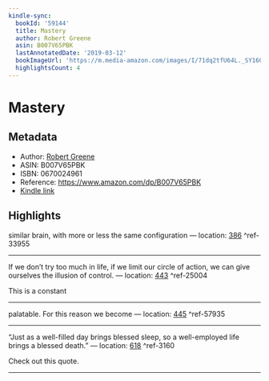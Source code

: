 ```yaml
---
kindle-sync:
  bookId: '59144'
  title: Mastery
  author: Robert Greene
  asin: B007V65PBK
  lastAnnotatedDate: '2019-03-12'
  bookImageUrl: 'https://m.media-amazon.com/images/I/71dq2tfU64L._SY160.jpg'
  highlightsCount: 4
---
```

# Mastery
## Metadata
* Author: [Robert Greene](https://www.amazon.comundefined)
* ASIN: B007V65PBK
* ISBN: 0670024961
* Reference: https://www.amazon.com/dp/B007V65PBK
* [Kindle link](kindle://book?action=open&asin=B007V65PBK)

## Highlights
similar brain, with more or less the same configuration — location: [386](kindle://book?action=open&asin=B007V65PBK&location=386) ^ref-33955

---
If we don’t try too much in life, if we limit our circle of action, we can give ourselves the illusion of control. — location: [443](kindle://book?action=open&asin=B007V65PBK&location=443) ^ref-25004

This is a constant

---
palatable. For this reason we become — location: [445](kindle://book?action=open&asin=B007V65PBK&location=445) ^ref-57935

---
“Just as a well-filled day brings blessed sleep, so a well-employed life brings a blessed death.” — location: [618](kindle://book?action=open&asin=B007V65PBK&location=618) ^ref-3160

Check out this quote.

---
